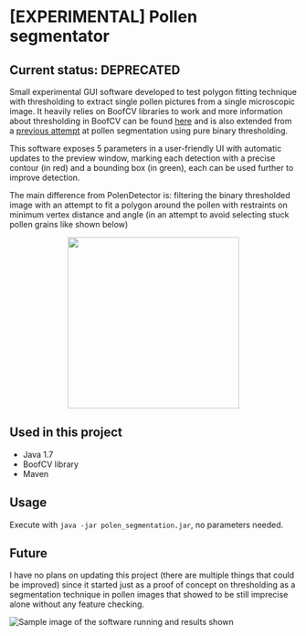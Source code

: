 # [EXPERIMENTAL] Pollen segmentator

## Current status: DEPRECATED 

Small experimental GUI software developed to test polygon fitting technique with thresholding to extract single pollen pictures from a single microscopic image. It heavily relies on BoofCV libraries to work and more information about thresholding in BoofCV can be found [here](https://boofcv.org/index.php?title=Example_Thresholding) and is also extended from a [previous attempt](https://github.com/HugoJF/polenDetector) at pollen segmentation using pure binary thresholding.

This software exposes 5 parameters in a user-friendly UI with automatic updates to the preview window, marking each detection with a precise contour (in red) and a bounding box (in green), each can be used further to improve detection.

The main difference from PolenDetector is: filtering the binary thresholded image with an attempt to fit a polygon around the pollen with restraints on minimum vertex distance and angle (in an attempt to avoid selecting stuck pollen grains like shown below)

<p align="center">
<img src="https://i.imgur.com/1PxSLit.png" height=300>
</p>

## Used in this project
- Java 1.7
- BoofCV library
- Maven

## Usage
Execute with `java -jar polen_segmentation.jar`, no parameters needed.

## Future
I have no plans on updating this project (there are multiple things that could be improved) since it started just as a proof of concept on thresholding as a segmentation technique in pollen images that showed to be still imprecise alone without any feature checking.

![Sample image of the software running and results shown ](https://i.imgur.com/KzDA4mg.png)
